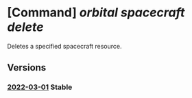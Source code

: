 # [Command] _orbital spacecraft delete_

Deletes a specified spacecraft resource.

## Versions

### [2022-03-01](/Resources/mgmt-plane/L3N1YnNjcmlwdGlvbnMve30vcmVzb3VyY2Vncm91cHMve30vcHJvdmlkZXJzL21pY3Jvc29mdC5vcmJpdGFsL3NwYWNlY3JhZnRzL3t9/2022-03-01.xml) **Stable**

<!-- mgmt-plane /subscriptions/{}/resourcegroups/{}/providers/microsoft.orbital/spacecrafts/{} 2022-03-01 -->
